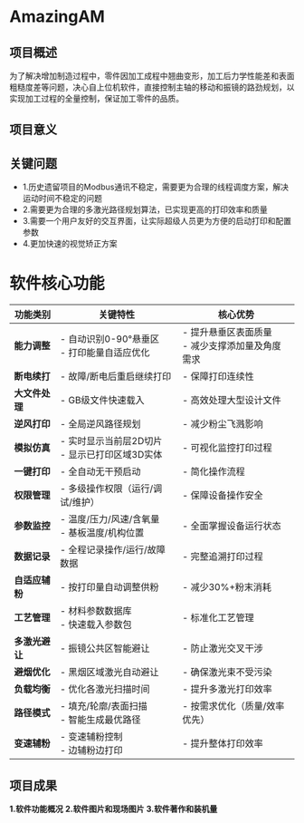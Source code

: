 # AmazingAM

## 项目概述
为了解决增加制造过程中，零件因加工成程中翘曲变形，加工后力学性能差和表面粗糙度差等问题，决心自上位机软件，直接控制主轴的移动和振镜的路劲规划，以实现加工过程的全量控制，保证加工零件的品质。

## 项目意义

## 关键问题
- 1.历史遗留项目的Modbus通讯不稳定，需要更为合理的线程调度方案，解决运动时间不稳定的问题
- 2.需要更为合理的多激光路径规划算法，已实现更高的打印效率和质量
- 3.需要一个用户友好的交互界面，让实际超级人员更为方便的启动打印和配置参数
- 4.更加快速的视觉矫正方案

# 软件核心功能


| 功能类别         | 关键特性                                                                 | 核心优势                                                                 |
|------------------|--------------------------------------------------------------------------|--------------------------------------------------------------------------|
| **能力调整**     | - 自动识别0-90°悬垂区<br>- 打印能量自适应优化                            | - 提升悬垂区表面质量<br>- 减少支撑添加量及角度需求                       |
| **断电续打**     | - 故障/断电后重启继续打印                                                | - 保障打印连续性                                                         |
| **大文件处理**   | - GB级文件快速载入                                                       | - 高效处理大型设计文件                                                   |
| **逆风打印**     | - 全局逆风路径规划                                                       | - 减少粉尘飞溅影响                                                       |
| **模拟仿真**     | - 实时显示当前层2D切片<br>- 显示已打印区域3D实体                         | - 可视化监控打印过程                                                     |
| **一键打印**     | - 全自动无干预启动                                                       | - 简化操作流程                                                           |
| **权限管理**     | - 多级操作权限（运行/调试/维护）                                         | - 保障设备操作安全                                                       |
| **参数监控**     | - 温度/压力/风速/含氧量<br>- 基板温度/机构位置                           | - 全面掌握设备运行状态                                                   |
| **数据记录**     | - 全程记录操作/运行/故障数据                                             | - 完整追溯打印过程                                                       |
| **自适应辅粉**   | - 按打印量自动调整供粉                                                   | - 减少30%+粉末消耗                                                       |
| **工艺管理**     | - 材料参数数据库<br>- 快速载入参数包                                     | - 标准化工艺管理                                                         |
| **多激光避让**   | - 振镜公共区智能避让                                                     | - 防止激光交叉干涉                                                       |
| **避烟优化**     | - 黑烟区域激光自动避让                                                   | - 确保激光束不受污染                                                     |
| **负载均衡**     | - 优化各激光扫描时间                                                     | - 提升多激光打印效率                                                     |
| **路径模式**     | - 填充/轮廓/表面扫描<br>- 智能生成最优路径                               | - 按需求优化（质量/效率优先）                                            |
| **变速辅粉**     | - 变速辅粉控制<br>- 边辅粉边打印                                         | - 提升整体打印效率                                                       |


## 项目成果

**1.软件功能概况**
**2.软件图片和现场图片**
**3.软件著作和装机量**